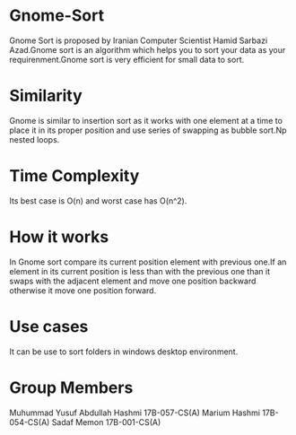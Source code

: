 # Gnome-Sort
Gnome Sort is proposed by Iranian Computer Scientist Hamid Sarbazi Azad.Gnome sort is an algorithm which helps you to sort your data as your requirenment.Gnome sort is very efficient for small data to sort.

# Similarity
Gnome is similar to insertion sort as it works with one element at a time to place it in its proper position and use series of swapping as bubble sort.Np nested loops.

# Time Complexity
Its best case is O(n) and worst case has O(n^2).

# How it works
In Gnome sort compare its current position element with previous one.If an element in its current position is less than with the previous one than it swaps with the adjacent element and move one position backward otherwise it move one position forward.

# Use cases
It can be use to sort folders in windows desktop environment.

# Group Members
Muhummad Yusuf Abdullah Hashmi 17B-057-CS(A)
Marium Hashmi 17B-054-CS(A)
Sadaf Memon 17B-001-CS(A)
